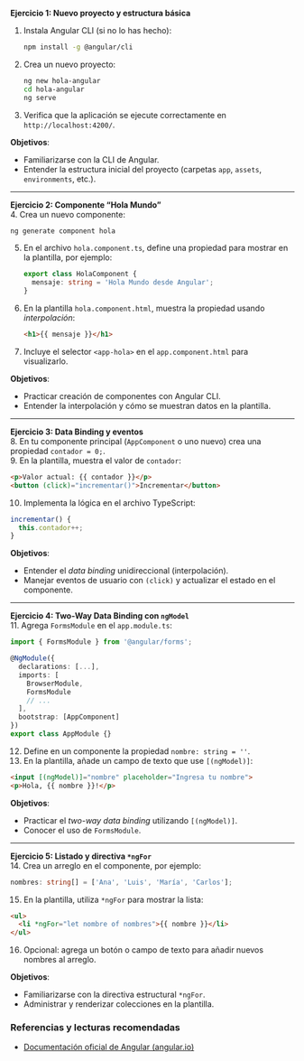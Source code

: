 **Ejercicio 1: Nuevo proyecto y estructura básica**  
1. Instala Angular CLI (si no lo has hecho):  
   ```bash
   npm install -g @angular/cli
   ```  
2. Crea un nuevo proyecto:  
   ```bash
   ng new hola-angular
   cd hola-angular
   ng serve
   ```  
3. Verifica que la aplicación se ejecute correctamente en `http://localhost:4200/`.  

**Objetivos**:  
- Familiarizarse con la CLI de Angular.  
- Entender la estructura inicial del proyecto (carpetas `app`, `assets`, `environments`, etc.).  

---

**Ejercicio 2: Componente “Hola Mundo”**  
4. Crea un nuevo componente:  
   ```bash
   ng generate component hola
   ```  
5. En el archivo `hola.component.ts`, define una propiedad para mostrar en la plantilla, por ejemplo:  
   ```typescript
   export class HolaComponent {
     mensaje: string = 'Hola Mundo desde Angular';
   }
   ```  
6. En la plantilla `hola.component.html`, muestra la propiedad usando *interpolación*:  
   ```html
   <h1>{{ mensaje }}</h1>
   ```  
7. Incluye el selector `<app-hola>` en el `app.component.html` para visualizarlo.  

**Objetivos**:  
- Practicar creación de componentes con Angular CLI.  
- Entender la interpolación y cómo se muestran datos en la plantilla.  

---

**Ejercicio 3: Data Binding y eventos**  
8. En tu componente principal (`AppComponent` o uno nuevo) crea una propiedad `contador = 0;`.  
9. En la plantilla, muestra el valor de `contador`:  
   ```html
   <p>Valor actual: {{ contador }}</p>
   <button (click)="incrementar()">Incrementar</button>
   ```  
10. Implementa la lógica en el archivo TypeScript:  
   ```typescript
   incrementar() {
     this.contador++;
   }
   ```  

**Objetivos**:  
- Entender el *data binding* unidireccional (interpolación).  
- Manejar eventos de usuario con `(click)` y actualizar el estado en el componente.  

---

**Ejercicio 4: Two-Way Data Binding con `ngModel`**  
11. Agrega `FormsModule` en el `app.module.ts`:  
   ```typescript
   import { FormsModule } from '@angular/forms';
   
   @NgModule({
     declarations: [...],
     imports: [
       BrowserModule,
       FormsModule
       // ...
     ],
     bootstrap: [AppComponent]
   })
   export class AppModule {}
   ```  
12. Define en un componente la propiedad `nombre: string = ''`.  
13. En la plantilla, añade un campo de texto que use `[(ngModel)]`:  
   ```html
   <input [(ngModel)]="nombre" placeholder="Ingresa tu nombre">
   <p>Hola, {{ nombre }}!</p>
   ```  

**Objetivos**:  
- Practicar el *two-way data binding* utilizando `[(ngModel)]`.  
- Conocer el uso de `FormsModule`.  

---

**Ejercicio 5: Listado y directiva `*ngFor`**  
14. Crea un arreglo en el componente, por ejemplo:  
   ```typescript
   nombres: string[] = ['Ana', 'Luis', 'María', 'Carlos'];
   ```  
15. En la plantilla, utiliza `*ngFor` para mostrar la lista:  
   ```html
   <ul>
     <li *ngFor="let nombre of nombres">{{ nombre }}</li>
   </ul>
   ```  
16. Opcional: agrega un botón o campo de texto para añadir nuevos nombres al arreglo.  

**Objetivos**:  
- Familiarizarse con la directiva estructural `*ngFor`.  
- Administrar y renderizar colecciones en la plantilla.  

### Referencias y lecturas recomendadas
- [Documentación oficial de Angular (angular.io)](https://angular.io/docs)  
